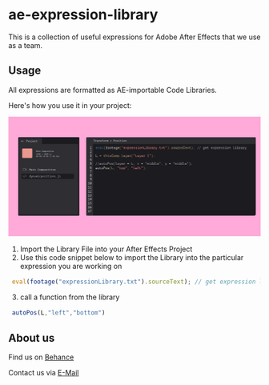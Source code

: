 # ae-expression-library

This is a collection of useful expressions for Adobe After Effects that we use as a team.

<h2>Usage</h2>
All expressions are formatted as AE-importable Code Libraries. 

Here's how you use it in your project:

<img src="Library Usage Example.png">


1. Import the Library File into your After Effects Project
2. Use this code snippet below to import the Library into the particular expression you are working on


```Javascript
 eval(footage("expressionLibrary.txt").sourceText); // get expression library
```

3. call a function from the library
```Javascript
 autoPos(L,"left","bottom")
```

<h2>About us</h2>
Find us on <a href="https://www.behance.net/digitalformate">Behance</a>

Contact us via <a href="mailto:digitaleformatentwicklung@gmail.com">E-Mail</a>

